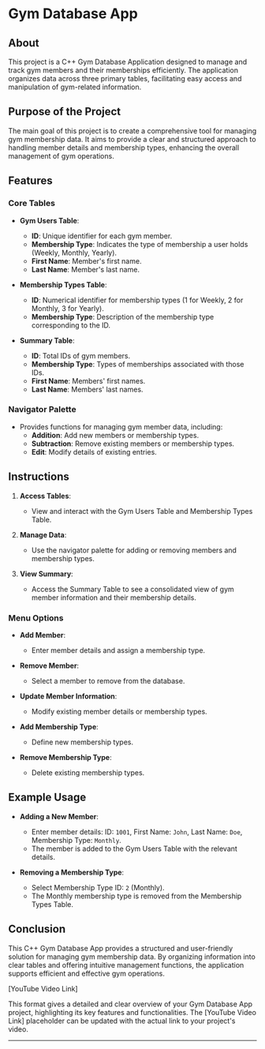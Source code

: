 # Gym Database App

## About
This project is a C++ Gym Database Application designed to manage and track gym members and their memberships efficiently. The application organizes data across three primary tables, facilitating easy access and manipulation of gym-related information.

## Purpose of the Project
The main goal of this project is to create a comprehensive tool for managing gym membership data. It aims to provide a clear and structured approach to handling member details and membership types, enhancing the overall management of gym operations.

## Features
### Core Tables
- **Gym Users Table**:
  - **ID**: Unique identifier for each gym member.
  - **Membership Type**: Indicates the type of membership a user holds (Weekly, Monthly, Yearly).
  - **First Name**: Member's first name.
  - **Last Name**: Member's last name.

- **Membership Types Table**:
  - **ID**: Numerical identifier for membership types (1 for Weekly, 2 for Monthly, 3 for Yearly).
  - **Membership Type**: Description of the membership type corresponding to the ID.

- **Summary Table**:
  - **ID**: Total IDs of gym members.
  - **Membership Type**: Types of memberships associated with those IDs.
  - **First Name**: Members' first names.
  - **Last Name**: Members' last names.

### Navigator Palette
- Provides functions for managing gym member data, including:
  - **Addition**: Add new members or membership types.
  - **Subtraction**: Remove existing members or membership types.
  - **Edit**: Modify details of existing entries.

## Instructions
1. **Access Tables**:
   - View and interact with the Gym Users Table and Membership Types Table.
   
2. **Manage Data**:
   - Use the navigator palette for adding or removing members and membership types.
   
3. **View Summary**:
   - Access the Summary Table to see a consolidated view of gym member information and their membership details.

### Menu Options
- **Add Member**:
  - Enter member details and assign a membership type.
  
- **Remove Member**:
  - Select a member to remove from the database.
  
- **Update Member Information**:
  - Modify existing member details or membership types.
  
- **Add Membership Type**:
  - Define new membership types.

- **Remove Membership Type**:
  - Delete existing membership types.

## Example Usage
- **Adding a New Member**:
  - Enter member details: ID: `1001`, First Name: `John`, Last Name: `Doe`, Membership Type: `Monthly`.
  - The member is added to the Gym Users Table with the relevant details.

- **Removing a Membership Type**:
  - Select Membership Type ID: `2` (Monthly).
  - The Monthly membership type is removed from the Membership Types Table.

## Conclusion
This C++ Gym Database App provides a structured and user-friendly solution for managing gym membership data. By organizing information into clear tables and offering intuitive management functions, the application supports efficient and effective gym operations.

[YouTube Video Link]

This format gives a detailed and clear overview of your Gym Database App project, highlighting its key features and functionalities. The [YouTube Video Link] placeholder can be updated with the actual link to your project's video.

---
